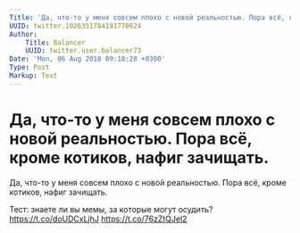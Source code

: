 ```yaml
---
Title: 'Да, что-то у меня совсем плохо с новой реальностью. Пора всё, кроме котиков, нафиг зачищать.'
UUID: twitter.1026351784191770624
Author:
    Title: Balancer
    UUID: twitter.user.balancer73
Date: 'Mon, 06 Aug 2018 09:18:28 +0300'
Type: Post
Markup: Text
---
```


# Да, что-то у меня совсем плохо с новой реальностью. Пора всё, кроме котиков, нафиг зачищать.

Да, что-то у меня совсем плохо с новой реальностью. Пора
всё, кроме котиков, нафиг зачищать.

Тест: знаете ли вы мемы, за которые могут осудить?
https://t.co/doUDCxLjhJ https://t.co/76zZtQJel2
